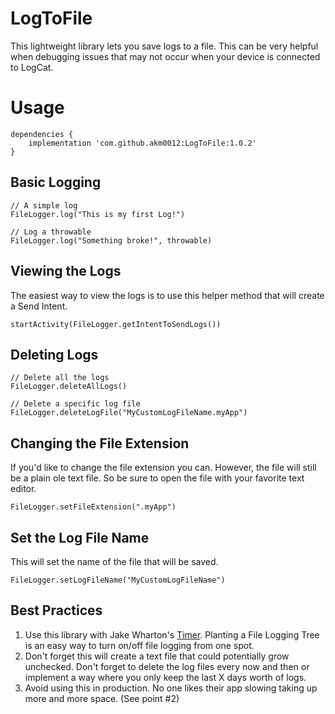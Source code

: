 # LogToFile
This lightweight library lets you save logs to a file. This can be very helpful when debugging issues that may not occur when your device is connected to LogCat.

# Usage

```
dependencies {
    implementation 'com.github.akm0012:LogToFile:1.0.2'
}
```

## Basic Logging
```
// A simple log
FileLogger.log("This is my first Log!")

// Log a throwable
FileLogger.log("Something broke!", throwable)
```

## Viewing the Logs
The easiest way to view the logs is to use this helper method that will create a Send Intent.
```
startActivity(FileLogger.getIntentToSendLogs())
```

## Deleting Logs
```
// Delete all the logs 
FileLogger.deleteAllLogs()

// Delete a specific log file
FileLogger.deleteLogFile("MyCustomLogFileName.myApp")
```

## Changing the File Extension
If you'd like to change the file extension you can. However, the file will still be a plain ole text file. So be sure to open the file with your favorite text editor.
```
FileLogger.setFileExtension(".myApp")
```

## Set the Log File Name
This will set the name of the file that will be saved.
```
FileLogger.setLogFileName("MyCustomLogFileName")
```

## Best Practices
1. Use this library with Jake Wharton's [Timer][1]. Planting a File Logging Tree is an easy way to turn on/off file logging from one spot. 
2. Don't forget this will create a text file that could potentially grow unchecked. Don't forget to delete the log files every now and then or implement a way where you only keep the last X days worth of logs. 
3. Avoid using this in production. No one likes their app slowing taking up more and more space. (See point #2)

[1]: https://github.com/JakeWharton/timber
